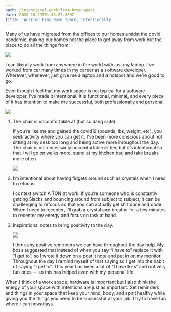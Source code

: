 ```yaml
---
path: /intentional-work-from-home-space
date: 2020-10-29T01:46:27.689Z
title: 'Working From Home Space, Intentionally'
---
```

Many of us have migrated from the offices to our homes amidst the covid pandemic, making our homes not the place to get away from work but the place to do all the things from.

![](assets/IMG-8071.jpg)

I can literally work from anywhere in the world with just my laptop. I’ve worked from car many times in my career as a software developer. Wherever, whenever, just give me a laptop and a hotspot and we’re good to go.

Even though I feel that my work space is not typical for a software developer, I’ve made it intentional. It is functional, minimal, and every piece of it has intention to make me successful, both professionally and personal.

![](assets/IMG-8075.jpg)

1. The chair is uncomfortable af (but so dang cute).

   If you’re like me and gained the covid19 (pounds, lbs, weight, etc), you seek activity where you can get it. I’ve been more conscious about not sitting at my desk too long and being active more ihroughout the day. The chair is not necessarily uncomfortable either, but it’s intentional so that I will go on walks more, stand at my kitchen bar, and take breaks more often.

   ![](assets/IMG-8073.jpg)
2. I’m intentional about having fidgets around such as crystals when I need to refocus.

   I context switch A TON at work. If you’re someone who is constantly getting Slacks and bouncing around from subject to subject, it can be challenging to refocus so that you can actually get shit done and code. When I need to recenter, I’ll grab a crystal and breathe for a few minutes to recenter my energy and focus on task at hand.
3. Inspirational notes to bring positivity to the day.

   ![](assets/IMG-8072.jpg)

   I think any positive reminders we can have throughout the day help. My boss suggested that instead of when you say “I have to” replace it with “I get to”; so I wrote it down on a post it note and put in on my monitor. Throughout the day I remind myself of that saying so I get into the habit of saying “I get to”. This year has been a lot of “I have to-s” and not very fun ones — so this has helped even with my personal life.

When I think of a work space, hardware is important but I also think the energy of your space with intentions are just as important. Set reminders and things in your space that keep your mind, body, and spirit healthy while giving you the things you need to be successful at your job. I try to have fun where I can nowadays.
